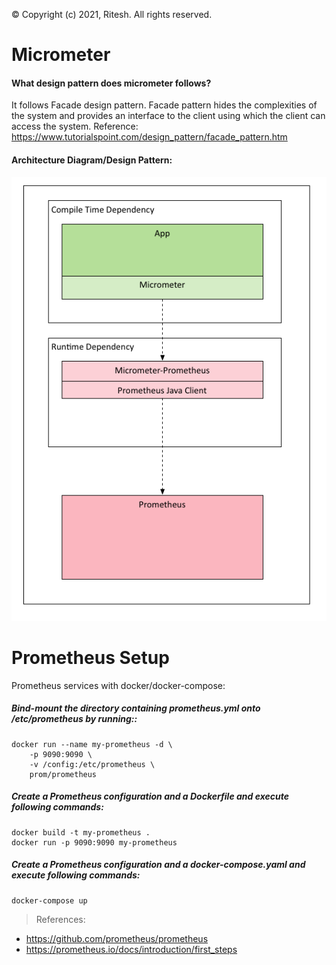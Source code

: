 &copy; Copyright (c) 2021, Ritesh. All rights reserved.
# Micrometer
#### What design pattern does micrometer follows?
It follows Facade design pattern. Facade pattern hides the complexities of the system and provides an interface to the client using which the client can access the system. 
Reference: https://www.tutorialspoint.com/design_pattern/facade_pattern.htm
#### Architecture Diagram/Design Pattern:
![Architecture](design-diagrams/Micrometer-Design-Pattern.png)


# Prometheus Setup 
Prometheus services with docker/docker-compose:
##### Bind-mount the directory containing prometheus.yml onto /etc/prometheus by running::
    docker run --name my-prometheus -d \
        -p 9090:9090 \
        -v /config:/etc/prometheus \
        prom/prometheus
##### Create a Prometheus configuration and a Dockerfile and execute following commands:
    docker build -t my-prometheus .
    docker run -p 9090:9090 my-prometheus

##### Create a Prometheus configuration and a docker-compose.yaml and execute following commands:
    docker-compose up



> References: 
 *	https://github.com/prometheus/prometheus
 *	https://prometheus.io/docs/introduction/first_steps
 
 
 